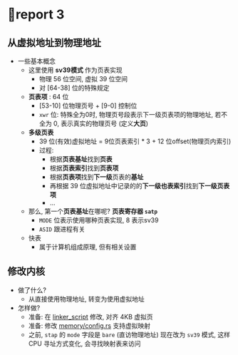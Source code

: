 # :cake:report 3

## 从虚拟地址到物理地址

- 一些基本概念
  - 这里使用 **sv39模式** 作为页表实现
    - 物理 56 位空间, 虚拟 39 位空间
    - 对 [64-38] 位的特殊规定
  - **页表项** : 64 位
    - [53-10] 位物理页号 + [9-0] 控制位
    - `xwr` 位: 特殊全为0时, 物理页号段表示下一级页表项的物理地址, 若不全为 0, 表示真实的物理页号 (定义**大页**)
  - **多级页表**
    - 39 位(有效)虚拟地址 = 9位页表索引 * 3 + 12 位offset(物理页内索引)
    - 过程: 
      - 根据**页表基址**找到**页表**
      - 根据**页表索引**找到**页表项**
      - 根据**页表项**找到**下一级**页表的**基址**
      - 再根据 39 位虚拟地址中记录的的**下一级也表索引**找到**下一级页表项**
      - ...
  - 那么, 第一个**页表基址**在哪呢? **页表寄存器 `satp`**
    - `MODE` 位表示使用哪种页表实现, 8 表示sv39
    - `ASID` 跟进程有关
  - 快表
    - 属于计算机组成原理, 但有相关设置

## 修改内核

- 做了什么?
  - 从直接使用物理地址, 转变为使用虚拟地址
- 怎样做?
  - 准备: 在 [linker_script](lab3/os/src/linker.ld) 修改, 对齐 4KB 虚拟页
  - 准备: 修改 [memory/config.rs](lab3/os/src/memory/config.rs) 支持虚拟映射
  - 之前, `stap` 的 `mode` 字段是 `bare` (直访物理地址) 现在改为 `sv39` 模式, 这样 CPU 寻址方式变化, 会寻找映射表来访问

## 
